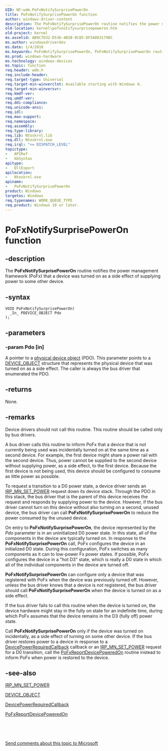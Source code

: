 ```yaml
---
UID: NF:wdm.PoFxNotifySurprisePowerOn
title: PoFxNotifySurprisePowerOn function
author: windows-driver-content
description: The PoFxNotifySurprisePowerOn routine notifies the power management framework (PoFx) that a device was turned on as a side effect of supplying power to some other device.
old-location: kernel\pofxnotifysurprisepoweron.htm
old-project: kernel
ms.assetid: AB9C7D32-D536-4B2B-9C85-DF5A0031798C
ms.author: windowsdriverdev
ms.date: 1/4/2018
ms.keywords: PoFxNotifySurprisePowerOn, PoFxNotifySurprisePowerOn routine [Kernel-Mode Driver Architecture], wdm/PoFxNotifySurprisePowerOn, kernel.pofxnotifysurprisepoweron
ms.prod: windows-hardware
ms.technology: windows-devices
ms.topic: function
req.header: wdm.h
req.include-header: 
req.target-type: Universal
req.target-min-winverclnt: Available starting with Windows 8.
req.target-min-winversvr: 
req.kmdf-ver: 
req.umdf-ver: 
req.ddi-compliance: 
req.unicode-ansi: 
req.idl: 
req.max-support: 
req.namespace: 
req.assembly: 
req.type-library: 
req.lib: Ntoskrnl.lib
req.dll: Ntoskrnl.exe
req.irql: "<= DISPATCH_LEVEL"
topictype:
-	APIRef
-	kbSyntax
apitype:
-	DllExport
apilocation:
-	Ntoskrnl.exe
apiname:
-	PoFxNotifySurprisePowerOn
product: Windows
targetos: Windows
req.typenames: WORK_QUEUE_TYPE
req.product: Windows 10 or later.
---
```


# PoFxNotifySurprisePowerOn function


## -description


The <b>PoFxNotifySurprisePowerOn</b> routine notifies the power management framework (PoFx) that a device was turned on as a side effect of supplying power to some other device.


## -syntax


````
VOID PoFxNotifySurprisePowerOn(
  _In_ PDEVICE_OBJECT Pdo
);
````


## -parameters




### -param Pdo [in]

A pointer to a <a href="https://msdn.microsoft.com/139a10e9-203b-499b-9291-8537eae9189c">physical device object</a> (PDO). This parameter points to a <a href="..\wdm\ns-wdm-_device_object.md">DEVICE_OBJECT</a> structure that represents the physical device that was turned on as a side effect. The caller is always the bus driver that enumerated the PDO.


## -returns



None.




## -remarks



Device drivers should not call this routine. This routine should be called only by bus drivers.

A bus driver calls this routine to inform PoFx that a device that is not currently being used was incidentally turned on at the same time as a second device. For example, the first device might share a power rail with the second device. Thus, power cannot be supplied to the second device without supplying power, as a side effect, to the first device. Because the first device is not being used, this device should be configured to consume as little power as possible.

To request a transition to a D0 power state, a device driver sends an <a href="https://msdn.microsoft.com/library/windows/hardware/ff551744">IRP_MN_SET_POWER</a> request down its device stack. Through the PDO in this stack, the bus driver that is the parent of this device receives the request and responds by supplying power to the device. However, if the bus driver cannot turn on this device without also turning on a second, unused device, the bus driver can call <b>PoFxNotifySurprisePowerOn</b> to reduce the power consumed by the unused device.

On entry to <b>PoFxNotifySurprisePowerOn</b>, the device represented by the <i>Pdo</i> parameter is in an uninitialized D0 power state. In this state, all of the components in the device are typically turned on. In response to the <b>PoFxNotifySurprisePowerOn</b> call, PoFx configures the device in an initialized D0 state. During this configuration, PoFx switches as many components as it can to low-power Fx power states. If possible, PoFx configures the device in a "hot D3" state, which is really a D0 state in which all of the individual components in the device are turned off.

<b>PoFxNotifySurprisePowerOn</b> can configure only a device that was registered with PoFx when the device was previously turned off. However, unless the bus driver knows that a device is not registered, the bus driver should call <b>PoFxNotifySurprisePowerOn</b> when the device is turned on as a side effect.

If the bus driver fails to call this routine when the device is turned on, the device hardware might stay in the fully on state for an indefinite time, during which PoFx assumes that the device remains in the D3 (fully off) power state.

Call <b>PoFxNotifySurprisePowerOn</b> only if the device was turned on incidentally, as a side effect of turning on some other device. If the bus driver restores power to a device in response to a <a href="https://msdn.microsoft.com/library/windows/hardware/hh450949">DevicePowerRequiredCallback</a> callback or an <a href="https://msdn.microsoft.com/library/windows/hardware/ff551744">IRP_MN_SET_POWER</a> request for a D0 transition, call the <a href="..\wdm\nf-wdm-pofxreportdevicepoweredon.md">PoFxReportDevicePoweredOn</a> routine instead to inform PoFx when power is restored to the device.




## -see-also

<a href="https://msdn.microsoft.com/library/windows/hardware/ff551744">IRP_MN_SET_POWER</a>



<a href="..\wdm\ns-wdm-_device_object.md">DEVICE_OBJECT</a>



<a href="https://msdn.microsoft.com/library/windows/hardware/hh450949">DevicePowerRequiredCallback</a>



<a href="..\wdm\nf-wdm-pofxreportdevicepoweredon.md">PoFxReportDevicePoweredOn</a>



 

 

<a href="mailto:wsddocfb@microsoft.com?subject=Documentation%20feedback [kernel\kernel]:%20PoFxNotifySurprisePowerOn routine%20 RELEASE:%20(1/4/2018)&amp;body=%0A%0APRIVACY STATEMENT%0A%0AWe use your feedback to improve the documentation. We don't use your email address for any other purpose, and we'll remove your email address from our system after the issue that you're reporting is fixed. While we're working to fix this issue, we might send you an email message to ask for more info. Later, we might also send you an email message to let you know that we've addressed your feedback.%0A%0AFor more info about Microsoft's privacy policy, see http://privacy.microsoft.com/en-us/default.aspx." title="Send comments about this topic to Microsoft">Send comments about this topic to Microsoft</a>


